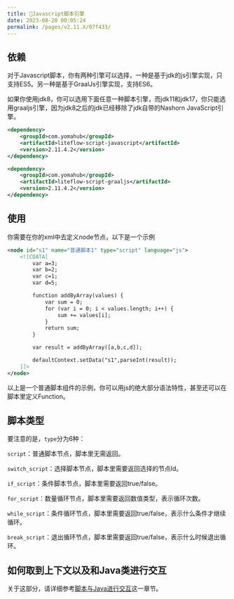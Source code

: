 ```yaml
---
title: 🧀Javascript脚本引擎
date: 2023-08-28 00:05:24
permalink: /pages/v2.11.X/07f433/
---
```


## 依赖

对于Javascript脚本，你有两种引擎可以选择，一种是基于jdk的js引擎实现，只支持ES5。另一种是基于GraalJs引擎实现，支持ES6。

如果你使用jdk8，你可以选用下面任意一种脚本引擎，而jdk11和jdk17，你只能选用graaljs引擎，因为jdk8之后的jdk已经移除了jdk自带的Nashorn JavaScript引擎。


```xml
<dependency>
    <groupId>com.yomahub</groupId>
    <artifactId>liteflow-script-javascript</artifactId>
    <version>2.11.4.2</version>
</dependency>
```

```xml
<dependency>
    <groupId>com.yomahub</groupId>
    <artifactId>liteflow-script-graaljs</artifactId>
    <version>2.11.4.2</version>
</dependency>
```

## 使用

你需要在你的xml中去定义node节点，以下是一个示例

```xml
<node id="s1" name="普通脚本1" type="script" language="js">
    <![CDATA[
        var a=3;
        var b=2;
        var c=1;
        var d=5;

        function addByArray(values) {
            var sum = 0;
            for (var i = 0; i < values.length; i++) {
                sum += values[i];
            }
            return sum;
        }

        var result = addByArray([a,b,c,d]);

        defaultContext.setData("s1",parseInt(result));
    ]]>
</node>
```

以上是一个普通脚本组件的示例，你可以用js的绝大部分语法特性，甚至还可以在脚本里定义Function。

## 脚本类型

要注意的是，`type`分为6种：

`script`：普通脚本节点，脚本里无需返回。

`switch_script`：选择脚本节点，脚本里需要返回选择的节点Id。

`if_script`：条件脚本节点，脚本里需要返回true/false。

`for_script`：数量循环节点，脚本里需要返回数值类型，表示循环次数。

`while_script`：条件循环节点，脚本里需要返回true/false，表示什么条件才继续循环。

`break_script`：退出循环节点，脚本里需要返回true/false，表示什么时候退出循环。

## 如何取到上下文以及和Java类进行交互

关于这部分，请详细参考[脚本与Java进行交互](/pages/v2.11.X/d861c8/)这一章节。